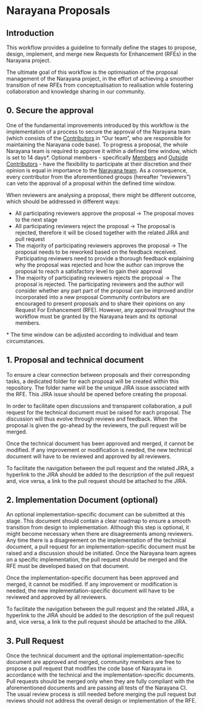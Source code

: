 # Narayana Proposals
## Introduction
This workflow provides a guideline to formally define the stages to propose, design, implement, and merge new Requests for Enhancement (RFEs) in the Narayana project.

The ultimate goal of this workflow is the optimisation of the proposal management of the Narayana project, in the effort of achieving a smoother transition of new RFEs from conceptualisation to realisation while fostering collaboration and knowledge sharing in our community.

## 0. Secure the approval

One of the fundamental improvements introduced by this workflow is the implementation of a process to secure the approval of the Narayana team (which consists of the [Contributors](https://www.narayana.io/community/index.html) in “Our team”, who are responsible for maintaining the Narayana code base). To progress a proposal, the whole Narayana team is required to approve it within a defined time window, which is set to 14 days\*. Optional members - specifically [Members](https://github.com/orgs/jbosstm/people?query=role%3Amember) and [Outside Contributors](https://github.com/orgs/jbosstm/outside-collaborators) - have the flexibility to participate at their discretion and their opinion is equal in importance to the [Narayana team](https://www.narayana.io/community/index.html). As a consequence, every contributor from the aforementioned groups (hereafter “reviewers”) can veto the approval of a proposal within the defined time window.

When reviewers are analysing a proposal, there might be different outcome, which should be addressed in different ways:
* All participating reviewers approve the proposal → The proposal moves to the next stage
* All participating reviewers reject the proposal → The proposal is rejected, therefore it will be closed together with the related JIRA and pull request
* The majority of participating reviewers approves the proposal → The proposal needs to be reworked based on the feedback received. Participating reviewers need to provide a thorough feedback explaining why the proposal was rejected and how the author can improve the proposal to reach a satisfactory level to gain their approval
* The majority of participating reviewers rejects the proposal → The proposal is rejected. The participating reviewers and the author will consider whether any part part of the proposal can be improved and/or incorporated into a new proposal
Community contributors are encouraged to present proposals and to share their opinions on any Request For Enhancement (RFE). However, any approval throughout the workflow must be granted by the Narayana team and its optional members.

\* The time window can be adjusted according to individual and team circumstances.

## 1. Proposal and technical document

To ensure a clear connection between proposals and their corresponding tasks, a dedicated folder for each proposal will be created within this repository. The folder name will be the unique JIRA issue associated with the RFE. This JIRA issue should be opened before creating the proposal.

In order to facilitate open discussions and transparent collaboration, a pull request for the technical document must be raised for each proposal. The discussion will thus evolve through reviews and feedback. When the proposal is given the go-ahead by the reviewers, the pull request will be merged.

Once the technical document has been approved and merged, it cannot be modified. If any improvement or modification is needed, the new technical document will have to be reviewed and approved by all reviewers.

To facilitate the navigation between the pull request and the related JIRA, a hyperlink to the JIRA should be added to the description of the pull request and, vice versa, a link to the pull request should be attached to the JIRA.

## 2. Implementation Document (optional)

An optional implementation-specific document can be submitted at this stage. This document should contain a clear roadmap to ensure a smooth transition from design to implementation. Although this step is optional, it might become necessary when there are disagreements among reviewers. Any time there is a disagreement on the implementation of the technical document, a pull request for an implementation-specific document must be raised and a discussion should be initiated. Once the Narayana team agrees on a specific implementation, the pull request should be merged and the RFE must be developed based on that document.

Once the implementation-specific document has been approved and merged, it cannot be modified. If any improvement or modification is needed, the new implementation-specific document will have to be reviewed and approved by all reviewers.

To facilitate the navigation between the pull request and the related JIRA, a hyperlink to the JIRA should be added to the description of the pull request and, vice versa, a link to the pull request should be attached to the JIRA.

## 3. Pull Request

Once the technical document and the optional implementation-specific document are approved and merged, community members are free to propose a pull request that modifies the code base of Narayana in accordance with the technical and the implementation-specific documents. Pull requests should be merged only when they are fully compliant with the aforementioned documents and are passing all tests of the Narayana CI. The usual review process is still needed before merging the pull request but reviews should not address the overall design or implementation of the RFE.
